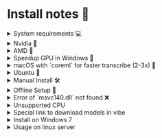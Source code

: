 # Install notes 📝

<details>
<summary>System requirements 💻</summary>

Windows: Version `8` greater.

Hardware:
No special requirement. resource usage can be customized through advanced settings in main window.

Currently, `MacOS` computers get the best performance since there's GPU optimizations.

</details>

<details>
<summary>Nvidia 🚀</summary>

Nvidia's performance is incredible — transcribe 1 hour in just 1-5 minutes!

Look for installers with `nvidia` in [vibe/releases/latest](https://github.com/thewh1teagle/vibe/releases/latest)

On Linux, you may also need to install [`cuda-toolkit`](https://developer.nvidia.com/cuda-downloads).

</details>

<details>
<summary>AMD 🚀</summary>
Only available under Linux!

Look for installers with `amd` in [vibe/releases/latest](https://github.com/thewh1teagle/vibe/releases/latest)

[`rocm toolkit`](https://rocm.docs.amd.com/projects/install-on-linux/en/latest/) is strictly required at runtime.

</details>

<details>
<summary>Speedup GPU in Windows 🚀</summary>

Sometimes Windows doesn't use the GPU although nvidia / vulkan is supported.
There's a potential fix in windows settings.

1. Hit `Win` + `R`
2. Type `ms-settings:display-advancedgraphics` and press `Enter`
3. Select `Browse`
4. Navigate to `vibe.exe` by pasting `%localappdata%\vibe` in the path address bar and press `Enter`
5. Select `vibe.exe`
6. Vibe added to the list. select `Options`
7. Select the best GPU option - high Performance
8. Save it
9. Restart Vibe

</details>

<details>
<summary>macOS with `coreml` for faster transcribe (2-3x) 🌟</summary>

1. Download [ggml-medium-encoder.mlmodelc.zip](https://huggingface.co/ggerganov/whisper.cpp/resolve/main/ggml-medium-encoder.mlmodelc.zip?download=true)
2. Unzip it (double click)
3. Open models path from Vibe settings
4. Drag and drop the file `ggml-medium-encoder.mlmodelc` there
5. Transcribe some file. it will take 5 minutes to initiate once. then it will be fast.

</details>

<details>
<summary>Ubuntu 🐧</summary>

Download `deb` file and execute

```console
sudo apt install ./vibe*.deb
```

Currenly, listening for the audio file isn't supported on `Linux`

In addition you may need to set this environment variable before start it

```console
export WEBKIT_DISABLE_COMPOSITING_MODE=1
```

</details>

<details>

<summary>Manual Install 🛠️</summary>

`MacOS Apple silicon`: install `aarch64.dmg` file from [releases](https://github.com/thewh1teagle/vibe/releases) **Don't forget to right click and open from Applications once**

`MacOS Intel`: install `x64.dmg` file from [releases](https://github.com/thewh1teagle/vibe/releases) **Don't forget to right click and open from Applications once**

`Windows`: install `.exe` file from [releases](https://github.com/thewh1teagle/vibe/releases)

`Linux`: install `.deb` from [releases](https://github.com/thewh1teagle/vibe/releases) (`Arch` users can use [debtap](https://aur.archlinux.org/packages/debtap)

</details>

<details>
<summary>Offline Setup 💾</summary>

Offline installation with Vibe is easy: open the app, cancel the download, and navigate to the `Customize` section within settings.

</details>

</details>

<details>
<summary>Error of `msvc140.dll` not found ❌</summary>

Download and install [vc_redist.x64.exe](https://aka.ms/vs/17/release/vc_redist.x64.exe)

</details>

<details>
	<summary>Unsupported CPU</summary>

Some CPUs aren't support some features used by Whisper.

Please try to download and install the release file named with `older-cpu.exe`: [Vibe releases](https://github.com/thewh1teagle/vibe/releases/latest)

</details>

<details>
	<summary>Special link to download models in vibe</summary>

You can add links to your websites for letting users download your models easily from your website directly to vibe.

The URL should be like

```
vibe://download/?url=https://huggingface.co/ggerganov/whisper.cpp/resolve/main/ggml-tiny.bin?download=true
```

</details>

<details>
	<summary>Install on Windows 7</summary>

**There's no support for Windows 7**

</details>

<details>
<summary>Usage on linux server</summary>

To use Vibe on linux server you need to install fake display

```console
sudo apt-get install xvfb -y
Xvfb :1 -screen 0 1024x768x24 &
export DISPLAY=1

wget https://github.com/thewh1teagle/vibe/releases/download/v0.0.1/ggml-medium.bin
wget https://github.com/thewh1teagle/vibe/raw/main/samples/single.wav
vibe --model ggml-medium.bin --file single.wav
```

</details>
